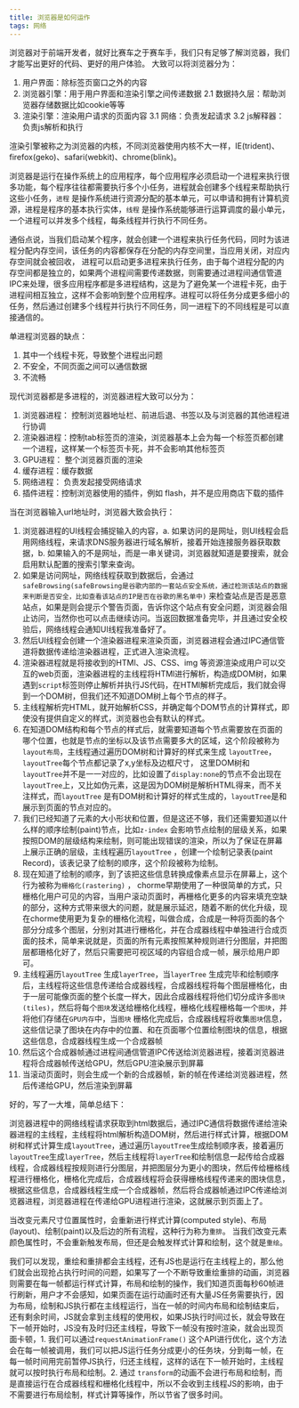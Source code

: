 ```yaml
---
title: 浏览器是如何运作
tags: 网络
---
```

浏览器对于前端开发者，就好比赛车之于赛车手，我们只有足够了解浏览器，我们才能写出更好的代码、更好的用户体验。
大致可以将浏览器分为： 
1. 用户界面：除标签页窗口之外的内容
2. 浏览器引擎：用于用户界面和渲染引擎之间传递数据
   2.1 数据持久层：帮助浏览器存储数据比如cookie等等
3. 渲染引擎：渲染用户请求的页面内容
   3.1  网络：负责发起请求
   3.2  js解释器：负责js解析和执行
<!-- more -->

渲染引擎被称之为浏览器的内核，不同浏览器使用内核不大一样，IE(trident)、firefox(geko)、safari(webkit)、chrome(blink)。

浏览器是运行在操作系统上的应用程序，每个应用程序必须启动一个进程来执行很多功能，每个程序往往都需要执行多个小任务，进程就会创建多个线程来帮助执行这些小任务，``进程`` 是操作系统进行资源分配的基本单元，可以申请和拥有计算机资源，进程是程序的基本执行实体，``线程`` 是操作系统能够进行运算调度的最小单元，一个进程可以并发多个线程，每条线程并行执行不同任务。

通俗点说，当我们启动某个程序，就会创建一个进程来执行任务代码，同时为该进程分配内存空间，该任务的内容都保存在分配的内存空间里，当应用关闭，对应内存空间就会被回收， 进程可以启动更多进程来执行任务，由于每个进程分配的内存空间都是独立的，如果两个进程间需要传递数据，则需要通过进程间通信管道IPC来处理，很多应用程序都是多进程结构，这是为了避免某一个进程卡死，由于进程间相互独立，这样不会影响到整个应用程序。进程可以将任务分成更多细小的任务，然后通过创建多个线程并行执行不同任务，同一进程下的不同线程是可以直接通信的。

单进程浏览器的缺点：
 1. 其中一个线程卡死，导致整个进程出问题 
 2. 不安全，不同页面之间可以通信数据 
 3. 不流畅

现代浏览器都是多进程的，浏览器进程大致可以分为： 
1. 浏览器进程： 控制浏览器地址栏、前进后退、书签以及与浏览器的其他进程进行协调
2. 渲染器进程：控制tab标签页的渲染，浏览器基本上会为每一个标签页都创建一个进程，这样某一个标签页卡死，并不会影响其他标签页
3. GPU进程： 整个浏览器页面的渲染
4. 缓存进程：缓存数据
5. 网络进程： 负责发起接受网络请求
6. 插件进程：控制浏览器使用的插件，例如 flash，并不是应用商店下载的插件

当在浏览器输入url地址时，浏览器大致会执行：
1. 浏览器进程的UI线程会捕捉输入的内容，a. 如果访问的是网址，则UI线程会启用网络线程，来请求DNS服务器进行域名解析，接着开始连接服务器获取数据，b. 如果输入的不是网址，而是一串关键词，浏览器就知道是要搜索，就会启用默认配置的搜索引擎来查询。
2. 如果是访问网址，网络线程获取到数据后，会通过 ``safeBrowsing(safeBrowsing是谷歌内部的一套站点安全系统，通过检测该站点的数据来判断是否安全，比如查看该站点的IP是否在谷歌的黑名单中)`` 来检查站点是否是恶意站点，如果是则会提示个警告页面，告诉你这个站点有安全问题，浏览器会阻止访问，当然你也可以点击继续访问。当返回数据准备完毕，并且通过安全校验后，网络线程会通知UI线程我准备好了。
3. 然后UI线程会创建一个渲染器进程来渲染页面，浏览器进程会通过IPC通信管道将数据传递给渲染器进程，正式进入渲染流程。
4. 渲染器进程就是将接收到的HTMl、JS、CSS、img 等资源渲染成用户可以交互的web页面，渲染器进程的主线程将HTMl进行解析，构造成DOM树，如果遇到``script``标签则停止解析并执行JS代码，在HTMl解析完成后，我们就会得到一个DOM树，但我们还不知道DOM树上每个节点的样子。
5. 主线程解析完HTML，就开始解析CSS，并确定每个DOM节点的计算样式，即使没有提供自定义的样式，浏览器也会有默认的样式。
6. 在知道DOM结构和每个节点的样式后，就需要知道每个节点需要放在页面的哪个位置，也就是节点的坐标以及该节点需要多大的区域，这个阶段被称为 ``layout布局``，主线程通过遍历DOM树和计算好的样式来生成 ``layoutTree``，``layoutTree``每个节点都记录了x,y坐标及边框尺寸， 这里DOM树和 ``layoutTree``并不是一一对应的，比如设置了``display:none``的节点不会出现在``layoutTree``上，又比如伪元素，这是因为DOM树是解析HTML得来，而不关注样式，而``layoutTree`` 是有DOM树和计算好的样式生成的，``layoutTree``是和展示到页面的节点对应的。
7. 我们已经知道了元素的大小形状和位置，但是这还不够，我们还需要知道以什么样的顺序绘制(paint)节点，比如``z-index`` 会影响节点绘制的层级关系，如果按照DOM的层级结构来绘制，则可能出现错误的渲染，所以为了保证在屏幕上展示正确的层级，主线程遍历``layoutTree`` ，创建一个绘制记录表(paint Record)，该表记录了绘制的顺序，这个阶段被称为绘制。
8. 现在知道了绘制的顺序，到了该把这些信息转换成像素点显示在屏幕上，这个行为被称为``栅格化(rastering)``  ， chorme早期使用了一种很简单的方式，只栅格化用户可见的内容，当用户滚动页面时，再栅格化更多的内容来填充空缺的部分，这种方式带来很大的问题，就是展示延迟，随着不断的优化升级，现在chorme使用更为复杂的栅格化流程，叫做合成，合成是一种将页面的各个部分分成多个图层，分别对其进行栅格化，并在合成器线程中单独进行合成页面的技术，简单来说就是，页面的所有元素按照某种规则进行分图层，并把图层都珊格化好了，然后只需要把可视区域的内容组合成一帧，展示给用户即可。
9. 主线程遍历``layoutTree`` 生成``layerTree``，当``layerTree`` 生成完毕和绘制顺序后，主线程将这些信息传递给合成器线程，合成器线程将每个图层栅格化，由于一层可能像页面的整个长度一样大，因此合成器线程将他们切分成许多``图块(tiles)``，然后将每个``图块``发送给栅格化线程，栅格化线程栅格每一个``图块``，并将他们存储在``GPU内存``中，当``图块`` 栅格化完成后，合成器线程将收集``图块``信息，这些信记录了图块在内存中的位置、和在页面哪个位置绘制图块的信息，根据这些信息，合成器线程生成一个合成器帧
10. 然后这个合成器帧通过进程间通信管道IPC传送给浏览器进程，接着浏览器进程将合成器帧传送给GPU，然后GPU渲染展示到屏幕
11. 当滚动页面时，则会生成一个新的合成器帧，新的帧在传递给浏览器进程，然后传递给GPU，然后渲染到屏幕

好的，写了一大堆，简单总结下：

浏览器进程中的网络线程请求获取到html数据后，通过IPC通信将数据传递给渲染器进程的主线程，主线程将html解析构造DOM树，然后进行样式计算，根据DOM树和样式计算生成``layoutTree``，通过遍历``layoutTree``生成绘制顺序表，接着遍历``layoutTree``生成``layerTree``，然后主线程将``layerTree``和绘制信息一起传给合成器线程，合成器线程按规则进行分图层，并把图层分为更小的图块，然后传给栅格线程进行栅格化，栅格化完成后，合成器线程将会获得栅格线程传递来的图块信息，根据这些信息，合成器线程生成一个合成器帧，然后将合成器帧通过IPC传递给浏览器进程，浏览器进程在传递给GPU进程进行渲染，这就展示到页面上了。

当改变元素尺寸位置属性时，会重新进行样式计算(computed style)、布局(layout)、绘制(paint)以及后边的所有流程，这种行为称为``重排``。
当我们改变元素颜色属性时，不会重新触发布局，但还是会触发样式计算和绘制，这个就是``重绘``。

我们可以发现，重绘和重排都会主线程，还有JS也是运行在主线程上的，那么他们就会出现抢占执行时间的问题，如果写了一个不断导致重绘重排的动画，浏览器则需要在每一帧都运行样式计算，布局和绘制的操作，我们知道页面每秒60帧进行刷新，用户才不会感知，如果页面在运行动画时还有大量JS任务需要执行，因为布局，绘制和JS执行都在主线程运行，当在一帧的时间内布局和绘制结束后，还有剩余时间，JS就会拿到主线程的使用权，如果JS执行时间过长，就会导致在下一帧开始时，JS没有及时归还主线程，导致下一帧没有按时渲染，就会出现页面卡顿，1.  我们可以通过``requestAnimationFrame()`` 这个API进行优化，这个方法会在每一帧被调用，我们可以把JS运行任务分成更小的任务块，分到每一帧，在每一帧时间用完前暂停JS执行，归还主线程，这样的话在下一帧开始时，主线程就可以按时执行布局和绘制。2. 通过 ``transform``的动画不会进行布局和绘制，而是直接运行在合成器线程和栅格化线程中，所以不会收到主线程JS的影响，由于不需要进行布局绘制，样式计算等操作，所以节省了很多时间。


